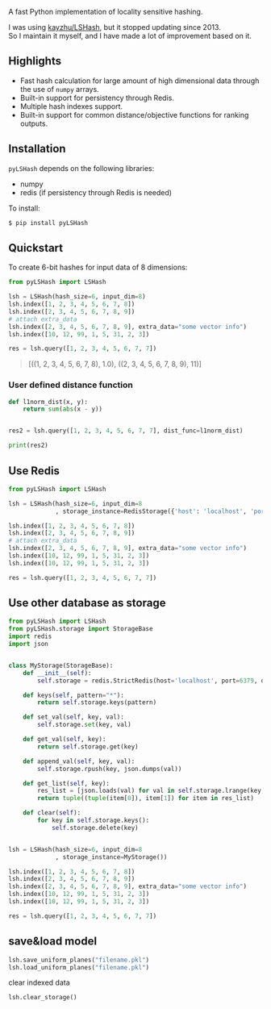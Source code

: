 



A fast Python implementation of locality sensitive hashing.

I was using [kayzhu/LSHash](https://github.com/kayzhu/LSHash), but it stopped updating since 2013.  
So I maintain it myself, and I have made a lot of improvement based on it.

## Highlights

- Fast hash calculation for large amount of high dimensional data through the use of `numpy` arrays.
- Built-in support for persistency through Redis.
- Multiple hash indexes support.
- Built-in support for common distance/objective functions for ranking outputs.

## Installation


`pyLSHash` depends on the following libraries:

- numpy
- redis (if persistency through Redis is needed)


To install:


```bash
$ pip install pyLSHash
```

## Quickstart

To create 6-bit hashes for input data of 8 dimensions:


```python
from pyLSHash import LSHash

lsh = LSHash(hash_size=6, input_dim=8)
lsh.index([1, 2, 3, 4, 5, 6, 7, 8])
lsh.index([2, 3, 4, 5, 6, 7, 8, 9])
# attach extra_data
lsh.index([2, 3, 4, 5, 6, 7, 8, 9], extra_data="some vector info")
lsh.index([10, 12, 99, 1, 5, 31, 2, 3])

res = lsh.query([1, 2, 3, 4, 5, 6, 7, 7])
```

>[((1, 2, 3, 4, 5, 6, 7, 8), 1.0),
((2, 3, 4, 5, 6, 7, 8, 9), 11)]

### User defined distance function

```python
def l1norm_dist(x, y):
    return sum(abs(x - y))


res2 = lsh.query([1, 2, 3, 4, 5, 6, 7, 7], dist_func=l1norm_dist)

print(res2)
```


## Use Redis

```python
from pyLSHash import LSHash

lsh = LSHash(hash_size=6, input_dim=8
             , storage_instance=RedisStorage({'host': 'localhost', 'port': 6379, 'decode_responses': True}))

lsh.index([1, 2, 3, 4, 5, 6, 7, 8])
lsh.index([2, 3, 4, 5, 6, 7, 8, 9])
# attach extra_data
lsh.index([2, 3, 4, 5, 6, 7, 8, 9], extra_data="some vector info")
lsh.index([10, 12, 99, 1, 5, 31, 2, 3])
lsh.index([10, 12, 99, 1, 5, 31, 2, 3])

res = lsh.query([1, 2, 3, 4, 5, 6, 7, 7])
```

## Use other database as storage

```python
from pyLSHash import LSHash
from pyLSHash.storage import StorageBase
import redis
import json


class MyStorage(StorageBase):
    def __init__(self):
        self.storage = redis.StrictRedis(host='localhost', port=6379, decode_responses=True)

    def keys(self, pattern="*"):
        return self.storage.keys(pattern)

    def set_val(self, key, val):
        self.storage.set(key, val)

    def get_val(self, key):
        return self.storage.get(key)

    def append_val(self, key, val):
        self.storage.rpush(key, json.dumps(val))

    def get_list(self, key):
        res_list = [json.loads(val) for val in self.storage.lrange(key, 0, -1)]
        return tuple((tuple(item[0]), item[1]) for item in res_list)

    def clear(self):
        for key in self.storage.keys():
            self.storage.delete(key)


lsh = LSHash(hash_size=6, input_dim=8
             , storage_instance=MyStorage())

lsh.index([1, 2, 3, 4, 5, 6, 7, 8])
lsh.index([2, 3, 4, 5, 6, 7, 8, 9])
lsh.index([2, 3, 4, 5, 6, 7, 8, 9], extra_data="some vector info")
lsh.index([10, 12, 99, 1, 5, 31, 2, 3])
lsh.index([10, 12, 99, 1, 5, 31, 2, 3])

res = lsh.query([1, 2, 3, 4, 5, 6, 7, 7])
```


## save&load model

```python
lsh.save_uniform_planes("filename.pkl")
lsh.load_uniform_planes("filename.pkl")
```

clear indexed data
```python
lsh.clear_storage()
```
